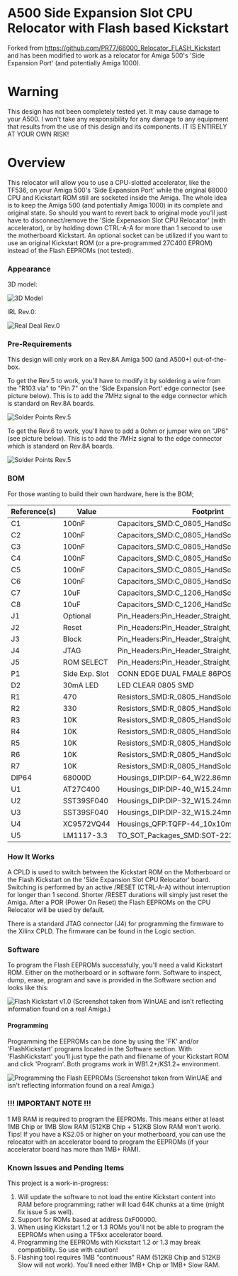 # A500 Side Expansion Slot CPU Relocator with Flash based Kickstart
Forked from https://github.com/PR77/68000_Relocator_FLASH_Kickstart and has been modified to work as a relocator for Amiga 500's 'Side Expansion Port' (and potentially Amiga 1000).

# Warning
This design has not been completely tested yet. It may cause damage to your A500. I won't take any responsibility for any damage to any equipment that results from the use of this design and its components. IT IS ENTIRELY AT YOUR OWN RISK!

# Overview
This relocator will allow you to use a CPU-slotted accelerator, like the TF536, on your Amiga 500's 'Side Expansion Port' while the original 68000 CPU and Kickstart ROM still are socketed inside the Amiga.
The whole idea is to keep the Amiga 500 (and potentially Amiga 1000) in its complete and original state. So should you want to revert back to original mode you'll just have to disconnect/remove the 'Side Expenasion Slot CPU Relocator' (with accelerator), or by holding down CTRL-A-A for more than 1 second to use the motherboard Kickstart.
An optional socket can be utilized if you want to use an original Kickstart ROM (or a pre-programmed 27C400 EPROM) instead of the Flash EEPROMs (not tested).



### Appearance
3D model:

![3D Model](/Images/design.png)


IRL Rev.0:

![Real Deal Rev.0](/Images/irl_rev0.png)



### Pre-Requirements
This design will only work on a Rev.8A Amiga 500 (and A500+) out-of-the-box.

To get the Rev.5 to work, you'll have to modify it by soldering a wire from the "R103 via" to "Pin 7" on the 'Side Expansion Port' edge connector (see picture below). This is to add the 7MHz signal to the edge connector which is standard on Rev.8A boards.

![Solder Points Rev.5](/Images/solder_rev5.png)


To get the Rev.6 to work, you'll have to add a 0ohm or jumper wire on "JP6" (see picture below). This is to add the 7MHz signal to the edge connector which is standard on Rev.8A boards.

![Solder Points Rev.5](/Images/solder_rev6.png)



### BOM
For those wanting to build their own hardware, here is the BOM;

| Reference(s) | Value          | Footprint                                                      |
|--------------|----------------|----------------------------------------------------------------|
| C1           | 100nF          | Capacitors_SMD:C_0805_HandSoldering                            |
| C2           | 100nF          | Capacitors_SMD:C_0805_HandSoldering                            |
| C3           | 100nF          | Capacitors_SMD:C_0805_HandSoldering                            |
| C4           | 100nF          | Capacitors_SMD:C_0805_HandSoldering                            |
| C5           | 100nF          | Capacitors_SMD:C_0805_HandSoldering                            |
| C6           | 100nF          | Capacitors_SMD:C_0805_HandSoldering                            |
| C7           | 10uF           | Capacitors_SMD:C_1206_HandSoldering                            |
| C8           | 10uF           | Capacitors_SMD:C_1206_HandSoldering                            |
| J1           | Optional       | Pin_Headers:Pin_Header_Straight_1x10_Pitch2.54mm               |
| J2           | Reset          | Pin_Headers:Pin_Header_Straight_1x02_Pitch2.54mm               |
| J3           | Block          | Pin_Headers:Pin_Header_Straight_1x02_Pitch2.54mm               |
| J4           | JTAG           | Pin_Headers:Pin_Header_Straight_1x06_Pitch2.54mm               |
| J5           | ROM SELECT     | Pin_Headers:Pin_Header_Straight_1x03_Pitch2.54mm               |
| P1           | Side Exp. Slot | CONN EDGE DUAL FMALE 86POS 2.54mm                              |
| D2           | 30mA LED       | LED <color of your choice> CLEAR 0805 SMD                      |
| R1           | 470            | Resistors_SMD:R_0805_HandSoldering                             |
| R2           | 330            | Resistors_SMD:R_0805_HandSoldering                             |
| R3           | 10K            | Resistors_SMD:R_0805_HandSoldering                             |
| R4           | 10K            | Resistors_SMD:R_0805_HandSoldering                             |
| R5           | 10K            | Resistors_SMD:R_0805_HandSoldering                             |
| R6           | 10K            | Resistors_SMD:R_0805_HandSoldering                             |
| R7           | 10K            | Resistors_SMD:R_0805_HandSoldering                             |
| DIP64        | 68000D         | Housings_DIP:DIP-64_W22.86mm_Socket_LongPads                   |
| U1           | AT27C400       | Housings_DIP:DIP-40_W15.24mm_Socket                            |
| U2           | SST39SF040     | Housings_DIP:DIP-32_W15.24mm_Socket                            |
| U3           | SST39SF040     | Housings_DIP:DIP-32_W15.24mm_Socket                            |
| U4           | XC9572VQ44     | Housings_QFP:TQFP-44_10x10mm_Pitch0.8mm                        |
| U5           | LM1117-3.3     | TO_SOT_Packages_SMD:SOT-223-3_TabPin2                          |



### How It Works
A CPLD is used to switch between the Kickstart ROM on the Motherboard or the Flash Kickstart on the 'Side Expansion Slot CPU Relocator' board.
Switching is performed by an active /RESET (CTRL-A-A) without interruption for longer than 1 second. Shorter /RESET durations will simply just reset the Amiga.
After a POR (Power On Reset) the Flash EEPROMs on the CPU Relocator will be used by default.

There is a standard JTAG connector (J4) for programming the firmware to the Xilinx CPLD. The firmware can be found in the Logic section.



### Software
To program the Flash EEPROMs successfully, you'll need a valid Kickstart ROM. Either on the motherboard or in software form.
Software to inspect, dump, erase, program and save is provided in the Software section and looks like this:

![Flash Kickstart v1.0](/Images/flashkickstart.png)
(Screenshot taken from WinUAE and isn't reflecting information found on a real Amiga.)



#### Programming
Programming the EEPROMs can be done by using the 'FK' and/or 'FlashKickstart' programs located in the Software section.
With 'FlashKickstart' you'll just type the path and filename of your Kickstart ROM and click 'Program'.
Both programs work in WB1.2+/KS1.2+ environment.

![Programming the Flash EEPROMs](/Images/program.png)
(Screenshot taken from WinUAE and isn't reflecting information found on a real Amiga.)





### !!! IMPORTANT NOTE !!!
1 MB RAM is required to program the EEPROMs. This means either at least 1MB Chip or 1MB Slow RAM (512KB Chip + 512KB Slow RAM won't work).
Tips! If you have a KS2.05 or higher on your motherboard, you can use the relocator with an accelerator board to program the EEPROMs (if your accelerator board has more than 1MB+ RAM).




### Known Issues and Pending Items
This project is a work-in-progress:

1. Will update the software to not load the entire Kickstart content into RAM before programming; rather will load 64K chunks at a time (might fix issue 5 as well).
2. Support for ROMs based at address 0xF00000.
3. When using Kickstart 1.2 or 1.3 ROMs you'll not be able to program the EEPROMs when using a TF5xx accelerator board.
4. Programming the EEPROMs with Kickstart 1.2 or 1.3 may break compatibility. So use with caution!
5. Flashing tool requires 1MB "continuous" RAM (512KB Chip and 512KB Slow will not work). You'll need either 1MB+ Chip or 1MB+ Slow RAM.
